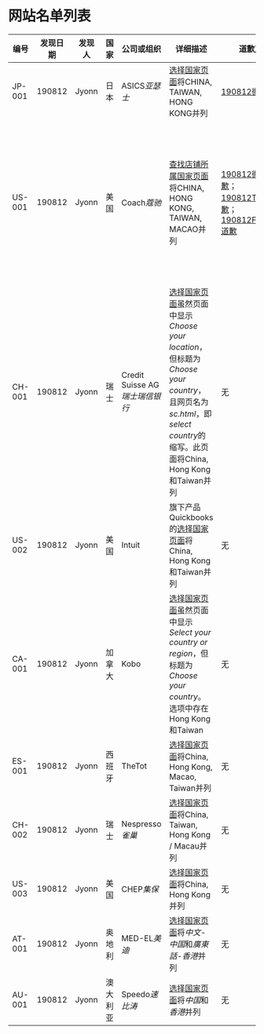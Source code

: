 # 网站名单列表

|编号|发现日期|发现人|国家|公司或组织|详细描述|道歉声明|整改信息|
|---|---|---|---|---|---|---|---|
|JP-001|190812|Jyonn|日本|ASICS*亚瑟士*|[选择国家页面](https://www.asics.com/us/en-us/country-selector)将CHINA, TAIWAN, HONG KONG并列|[190812微博道歉](https://weibo.com/3142267722/I1RJJ2ZXF)|无|
|US-001|190812|Jyonn|美国|Coach*蔻驰*|[查找店铺所属国家页面](https://www.coach.com/stores)将CHINA, HONG KONG, TAIWAN, MACAO并列|[190812微博道歉](https://weibo.com/1916986680/I1RB0fDvT)；[190812Twitter道歉](https://twitter.com/Coach/status/1160767914951225344?s=20)；[190812Facebook道歉](https://www.facebook.com/coach/posts/10156968864086693&width=500)|**已整改**。页面中*FIND BY COUNTRY*改为**FIND BY COUNTRY OR TERRITORY**，并在*HONG KONG*和*MACAO*后面加上**SAR OF CHINA**，在*TAIWAN*后面加上**CHINA**|
|CH-001|190812|Jyonn|瑞士|Credit Suisse AG*瑞士瑞信银行*|[选择国家页面](https://www.credit-suisse.com/global/sc.html)虽然页面中显示*Choose your location*，但标题为*Choose your country*，且网页名为*sc.html*，即*select country*的缩写。此页面将China, Hong Kong和Taiwan并列|无|无|
|US-002|190812|Jyonn|美国|Intuit|旗下产品Quickbooks的[选择国家页面](https://quickbooks.intuit.com/choose-country/)将China, Hong Kong和Taiwan并列|无|无|
|CA-001|190812|Jyonn|加拿大|Kobo|[选择国家页面](https://www.kobo.com/us/en/choose-your-country)虽然页面中显示*Select your country or region*，但标题为*Choose your country*。选项中存在Hong Kong和Taiwan|无|无|
|ES-001|190812|Jyonn|西班牙|TheTot|[选择国家页面](https://www.thetot.com/choose-your-country/)将China, Hong Kong, Macao, Taiwan并列|无|无|
|CH-002|190812|Jyonn|瑞士|Nespresso*雀巢*|[选择国家页面](https://www.nespresso.com/au/en/country)将China, Taiwan, Hong Kong / Macau并列|无|无|
|US-003|190812|Jyonn|美国|CHEP*集保*|[选择国家页面](https://www.chep.com/location-gate)将China, Hong Kong并列|无|无|
|AT-001|190812|Jyonn|奥地利|MED-EL*美迪*|[选择国家页面](https://www.medel.com/choose-your-country)将*中文-中国*和*廣東話-香港*并列|无|无|
|AU-001|190812|Jyonn|澳大利亚|Speedo*速比涛*|[选择国家页面](https://www.speedo.com/international/en/choose-your-country.html?geoip=geoip)将*中国*和*香港*并列|无|无|
